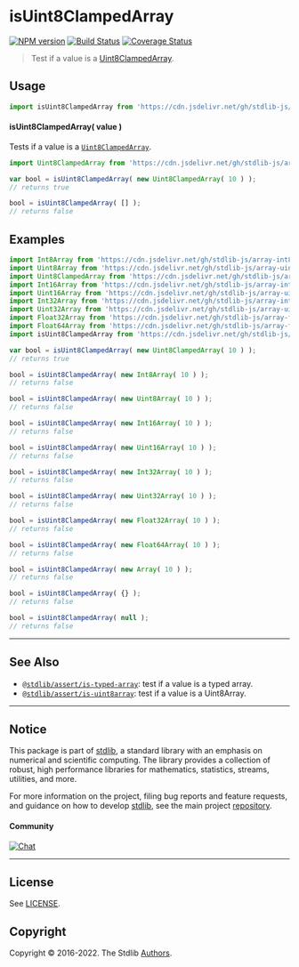 <!--

@license Apache-2.0

Copyright (c) 2018 The Stdlib Authors.

Licensed under the Apache License, Version 2.0 (the "License");
you may not use this file except in compliance with the License.
You may obtain a copy of the License at

   http://www.apache.org/licenses/LICENSE-2.0

Unless required by applicable law or agreed to in writing, software
distributed under the License is distributed on an "AS IS" BASIS,
WITHOUT WARRANTIES OR CONDITIONS OF ANY KIND, either express or implied.
See the License for the specific language governing permissions and
limitations under the License.

-->

# isUint8ClampedArray

[![NPM version][npm-image]][npm-url] [![Build Status][test-image]][test-url] [![Coverage Status][coverage-image]][coverage-url] <!-- [![dependencies][dependencies-image]][dependencies-url] -->

> Test if a value is a [Uint8ClampedArray][mdn-uint8clampedarray].



<section class="usage">

## Usage

```javascript
import isUint8ClampedArray from 'https://cdn.jsdelivr.net/gh/stdlib-js/assert-is-uint8clampedarray@deno/mod.js';
```

#### isUint8ClampedArray( value )

Tests if a value is a [`Uint8ClampedArray`][mdn-uint8clampedarray].

```javascript
import Uint8ClampedArray from 'https://cdn.jsdelivr.net/gh/stdlib-js/array-uint8c@deno/mod.js';

var bool = isUint8ClampedArray( new Uint8ClampedArray( 10 ) );
// returns true

bool = isUint8ClampedArray( [] );
// returns false
```

</section>

<!-- /.usage -->

<section class="examples">

## Examples

<!-- eslint no-undef: "error" -->

```javascript
import Int8Array from 'https://cdn.jsdelivr.net/gh/stdlib-js/array-int8@deno/mod.js';
import Uint8Array from 'https://cdn.jsdelivr.net/gh/stdlib-js/array-uint8@deno/mod.js';
import Uint8ClampedArray from 'https://cdn.jsdelivr.net/gh/stdlib-js/array-uint8c@deno/mod.js';
import Int16Array from 'https://cdn.jsdelivr.net/gh/stdlib-js/array-int16@deno/mod.js';
import Uint16Array from 'https://cdn.jsdelivr.net/gh/stdlib-js/array-uint16@deno/mod.js';
import Int32Array from 'https://cdn.jsdelivr.net/gh/stdlib-js/array-int32@deno/mod.js';
import Uint32Array from 'https://cdn.jsdelivr.net/gh/stdlib-js/array-uint32@deno/mod.js';
import Float32Array from 'https://cdn.jsdelivr.net/gh/stdlib-js/array-float32@deno/mod.js';
import Float64Array from 'https://cdn.jsdelivr.net/gh/stdlib-js/array-float64@deno/mod.js';
import isUint8ClampedArray from 'https://cdn.jsdelivr.net/gh/stdlib-js/assert-is-uint8clampedarray@deno/mod.js';

var bool = isUint8ClampedArray( new Uint8ClampedArray( 10 ) );
// returns true

bool = isUint8ClampedArray( new Int8Array( 10 ) );
// returns false

bool = isUint8ClampedArray( new Uint8Array( 10 ) );
// returns false

bool = isUint8ClampedArray( new Int16Array( 10 ) );
// returns false

bool = isUint8ClampedArray( new Uint16Array( 10 ) );
// returns false

bool = isUint8ClampedArray( new Int32Array( 10 ) );
// returns false

bool = isUint8ClampedArray( new Uint32Array( 10 ) );
// returns false

bool = isUint8ClampedArray( new Float32Array( 10 ) );
// returns false

bool = isUint8ClampedArray( new Float64Array( 10 ) );
// returns false

bool = isUint8ClampedArray( new Array( 10 ) );
// returns false

bool = isUint8ClampedArray( {} );
// returns false

bool = isUint8ClampedArray( null );
// returns false
```

</section>

<!-- /.examples -->

<!-- Section for related `stdlib` packages. Do not manually edit this section, as it is automatically populated. -->

<section class="related">

* * *

## See Also

-   <span class="package-name">[`@stdlib/assert/is-typed-array`][@stdlib/assert/is-typed-array]</span><span class="delimiter">: </span><span class="description">test if a value is a typed array.</span>
-   <span class="package-name">[`@stdlib/assert/is-uint8array`][@stdlib/assert/is-uint8array]</span><span class="delimiter">: </span><span class="description">test if a value is a Uint8Array.</span>

</section>

<!-- /.related -->

<!-- Section for all links. Make sure to keep an empty line after the `section` element and another before the `/section` close. -->


<section class="main-repo" >

* * *

## Notice

This package is part of [stdlib][stdlib], a standard library with an emphasis on numerical and scientific computing. The library provides a collection of robust, high performance libraries for mathematics, statistics, streams, utilities, and more.

For more information on the project, filing bug reports and feature requests, and guidance on how to develop [stdlib][stdlib], see the main project [repository][stdlib].

#### Community

[![Chat][chat-image]][chat-url]

---

## License

See [LICENSE][stdlib-license].


## Copyright

Copyright &copy; 2016-2022. The Stdlib [Authors][stdlib-authors].

</section>

<!-- /.stdlib -->

<!-- Section for all links. Make sure to keep an empty line after the `section` element and another before the `/section` close. -->

<section class="links">

[npm-image]: http://img.shields.io/npm/v/@stdlib/assert-is-uint8clampedarray.svg
[npm-url]: https://npmjs.org/package/@stdlib/assert-is-uint8clampedarray

[test-image]: https://github.com/stdlib-js/assert-is-uint8clampedarray/actions/workflows/test.yml/badge.svg?branch=main
[test-url]: https://github.com/stdlib-js/assert-is-uint8clampedarray/actions/workflows/test.yml?query=branch:main

[coverage-image]: https://img.shields.io/codecov/c/github/stdlib-js/assert-is-uint8clampedarray/main.svg
[coverage-url]: https://codecov.io/github/stdlib-js/assert-is-uint8clampedarray?branch=main

<!--

[dependencies-image]: https://img.shields.io/david/stdlib-js/assert-is-uint8clampedarray.svg
[dependencies-url]: https://david-dm.org/stdlib-js/assert-is-uint8clampedarray/main

-->

[chat-image]: https://img.shields.io/gitter/room/stdlib-js/stdlib.svg
[chat-url]: https://gitter.im/stdlib-js/stdlib/

[stdlib]: https://github.com/stdlib-js/stdlib

[stdlib-authors]: https://github.com/stdlib-js/stdlib/graphs/contributors

[umd]: https://github.com/umdjs/umd
[es-module]: https://developer.mozilla.org/en-US/docs/Web/JavaScript/Guide/Modules

[deno-url]: https://github.com/stdlib-js/assert-is-uint8clampedarray/tree/deno
[umd-url]: https://github.com/stdlib-js/assert-is-uint8clampedarray/tree/umd
[esm-url]: https://github.com/stdlib-js/assert-is-uint8clampedarray/tree/esm
[branches-url]: https://github.com/stdlib-js/assert-is-uint8clampedarray/blob/main/branches.md

[stdlib-license]: https://raw.githubusercontent.com/stdlib-js/assert-is-uint8clampedarray/main/LICENSE

[mdn-uint8clampedarray]: https://developer.mozilla.org/en-US/docs/Web/JavaScript/Reference/Global_Objects/Uint8ClampedArray

<!-- <related-links> -->

[@stdlib/assert/is-typed-array]: https://github.com/stdlib-js/assert-is-typed-array/tree/deno

[@stdlib/assert/is-uint8array]: https://github.com/stdlib-js/assert-is-uint8array/tree/deno

<!-- </related-links> -->

</section>

<!-- /.links -->
